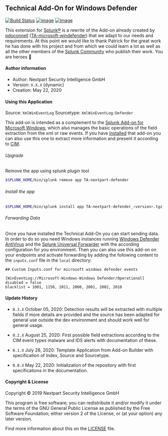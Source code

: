 
## Technical Add-On for Windows Defender

[![Build Status](https://dev.azure.com/NEXTPART/Splunksters/_apis/build/status/TA-nextpart-defender?branchName=master)](https://dev.azure.com/NEXTPART/Splunksters/_build/latest?definitionId=55&branchName=master) [![image](https://img.shields.io/badge/Maintained%20in-Azure%20DevOps-1f425f.svg?logo=Azure%20DevOps)](https://dev.azure.com/NEXTPART/Splunksters) [![image](https://img.shields.io/badge/Contact-NEXTPART-1abc9c.svg)](mailto:info@nextpart.io)

This extension for [Splunk®](https://www.splunk.com/) is a rewrite of the Add-on already created by [pdoconnell](https://github.com/pdoconnell) ([TA-microsoft-windefender](https://github.com/pdoconnell/TA-microsoft-windefender)) that we adapt to our needs and requirements.
At this point we would like to thank Patrick for the great work he has done with his project and from which we could learn a lot as well as all the other members of the [Splunk Community](https://community.splunk.com/t5/Community/ct-p/en-us) who publish their work. You are heroes :clap:

#### Author information

- Author: Nextpart Security Intelligence GmbH
- Version: ``X.X.X`` (dynamic)
- Creation: May 22, 2020

#### Using this Application

Source: ``XmlWinEventLog``
Sourcetype: ``XmlWinEventLog:Defender``

This add-on is intended as a complement to the [Splunk Add-on for Microsoft Windows](https://splunkbase.splunk.com/app/742/), which also manages the basic operations of the field extraction from the xml or raw events. If you have [installed](https://docs.splunk.com/Documentation/WindowsAddOn/latest/User/Install) that add-on you can also use this one to extract more information and present it according to [CIM](https://docs.splunk.com/Documentation/CIM/latest/User/Overview).

###### Upgrade

Remove the app using splunk plugin tool

```bash
$SPLUNK_HOME/bin/splunk remove app TA-nextpart-defender
```

###### Install the app

```bash
$SPLUNK_HOME/bin/splunk install app TA-nextpart-defender_<version>.tgz
```

###### Forwarding Data

Once you have installed the Technical Add-On you can start sending data. In order to do so you need Windows instances running [Windows Defender AntiVirus](https://docs.microsoft.com/en-gb/windows/security/threat-protection/microsoft-defender-antivirus/microsoft-defender-antivirus-in-windows-10) and the [Splunk Universal Forwarder](https://www.splunk.com/en_us/download/universal-forwarder.html) with the according configuration for you environment. Then you can also use this add-on on your endpoints and activate forwarding by adding the following content to the ``inputs.conf`` file in the ``local`` directory:

```
## Custom Inputs.conf for microsoft windows defender events

[WinEventLog://Microsoft-Windows-Windows Defender/Operational]
disabled = false
blacklist = 1001, 1150, 2011, 2000, 2001, 2002, 2010
```



#### Update History

* ``0.3.X`` October 05, 2020: 
    Detection results will be extracted with multiple fields if more details are provided and the source has been adapted for general use outside the dev environment and should work well for general usage.

* ``0.2.X`` August 25, 2020:
    First possible field extractions according to the CIM event types malware and IDS alerts with documentation of these.

* ``0.1.X`` July 28, 2020:
    Template Application from Add-on Builder with specification of Index, Source and Sourcetype.

* ``0.0.X`` May 22, 2020:
    Initialization of the repository with first specifications in the documentation.

#### Copyright & License

Copyright © 2019 Nextpart Security Intelligence GmbH

This program is free software; you can redistribute it and/or modify it under the terms of the GNU General Public License as published by the Free Software Foundation; either version 2 of the License, or (at your option) any later version.

Find more information about this on the [LICENSE](./LICENSE) file.
